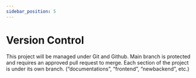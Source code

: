```yaml
---
sidebar_position: 5
---
```


# Version Control
This project will be managed under Git and Github. Main branch is protected and requires an approved pull request to merge. Each section of the project is under its own branch. (“documentations”, “frontend”, “newbackend”, etc.)

